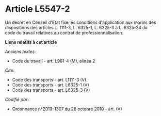 # Article L5547-2

Un décret en Conseil d'Etat fixe les conditions d'application aux marins des dispositions des articles L. 1111-3, L. 6325-1, 
L. 6325-3 à L. 6325-24 du code du travail relatives au contrat de professionnalisation.

**Liens relatifs à cet article**

_Anciens textes_:

  - Code du travail - art. L981-4 (M), alinéa 2

_Cite_:

  - Code des transports - art. L1111-3 (V)
  - Code des transports - art. L6325-1 (V)
  - Code des transports - art. L6325-3 (V)

_Codifié par_:

  - Ordonnance n°2010-1307 du 28 octobre 2010 - art. (V)
